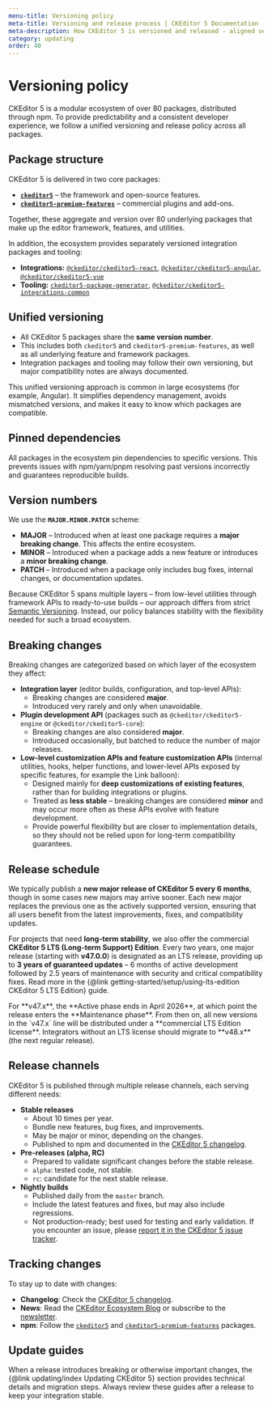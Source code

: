 ```yaml
---
menu-title: Versioning policy
meta-title: Versioning and release process | CKEditor 5 Documentation
meta-description: How CKEditor 5 is versioned and released - aligned versions across packages, release channels (stable, nightly, alpha/RC), and guidance on staying up to date.
category: updating
order: 40
---
```


# Versioning policy

CKEditor 5 is a modular ecosystem of over 80 packages, distributed through npm. To provide predictability and a consistent developer experience, we follow a unified versioning and release policy across all packages.

## Package structure

CKEditor 5 is delivered in two core packages:

* [**`ckeditor5`**](https://www.npmjs.com/package/ckeditor5) &ndash; the framework and open-source features.
* [**`ckeditor5-premium-features`**](https://www.npmjs.com/package/ckeditor5-premium-features) &ndash; commercial plugins and add-ons.

Together, these aggregate and version over 80 underlying packages that make up the editor framework, features, and utilities.

In addition, the ecosystem provides separately versioned integration packages and tooling:

* **Integrations:** [`@ckeditor/ckeditor5-react`](https://www.npmjs.com/package/@ckeditor/ckeditor5-react), [`@ckeditor/ckeditor5-angular`](https://www.npmjs.com/package/@ckeditor/ckeditor5-angular), [`@ckeditor/ckeditor5-vue`](https://www.npmjs.com/package/@ckeditor/ckeditor5-vue)
* **Tooling:** [`ckeditor5-package-generator`](https://www.npmjs.com/package/ckeditor5-package-generator), [`@ckeditor/ckeditor5-integrations-common`](https://www.npmjs.com/package/@ckeditor/ckeditor5-integrations-common)

## Unified versioning

* All CKEditor 5 packages share the **same version number**.
* This includes both `ckeditor5` and `ckeditor5-premium-features`, as well as all underlying feature and framework packages.
* Integration packages and tooling may follow their own versioning, but major compatibility notes are always documented.

This unified versioning approach is common in large ecosystems (for example, Angular). It simplifies dependency management, avoids mismatched versions, and makes it easy to know which packages are compatible.

## Pinned dependencies

All packages in the ecosystem pin dependencies to specific versions. This prevents issues with npm/yarn/pnpm resolving past versions incorrectly and guarantees reproducible builds.

## Version numbers

We use the **`MAJOR.MINOR.PATCH`** scheme:

* **MAJOR** &ndash; Introduced when at least one package requires a **major breaking change**. This affects the entire ecosystem.
* **MINOR** &ndash; Introduced when a package adds a new feature or introduces a **minor breaking change**.
* **PATCH** &ndash; Introduced when a package only includes bug fixes, internal changes, or documentation updates.

Because CKEditor 5 spans multiple layers – from low-level utilities through framework APIs to ready-to-use builds – our approach differs from strict [Semantic Versioning](https://semver.org/). Instead, our policy balances stability with the flexibility needed for such a broad ecosystem.

## Breaking changes

Breaking changes are categorized based on which layer of the ecosystem they affect:

* **Integration layer** (editor builds, configuration, and top-level APIs):
	* Breaking changes are considered **major**.
	* Introduced very rarely and only when unavoidable.
* **Plugin development API** (packages such as `@ckeditor/ckeditor5-engine` or `@ckeditor/ckeditor5-core`):
	* Breaking changes are also considered **major**.
	* Introduced occasionally, but batched to reduce the number of major releases.
* **Low-level customization APIs and feature customization APIs** (internal utilities, hooks, helper functions, and lower-level APIs exposed by specific features, for example the Link balloon):
	* Designed mainly for **deep customizations of existing features**, rather than for building integrations or plugins.
	* Treated as **less stable** – breaking changes are considered **minor** and may occur more often as these APIs evolve with feature development.
	* Provide powerful flexibility but are closer to implementation details, so they should not be relied upon for long-term compatibility guarantees.

## Release schedule

We typically publish a **new major release of CKEditor 5 every 6 months**, though in some cases new majors may arrive sooner. Each new major replaces the previous one as the actively supported version, ensuring that all users benefit from the latest improvements, fixes, and compatibility updates.

For projects that need **long-term stability**, we also offer the commercial **CKEditor 5 LTS (Long-term Support) Edition**. Every two years, one major release (starting with **v47.0.0**) is designated as an LTS release, providing up to **3 years of guaranteed updates** &ndash; 6 months of active development followed by 2.5 years of maintenance with security and critical compatibility fixes. Read more in the {@link getting-started/setup/using-lts-edition CKEditor 5 LTS Edition} guide.

<info-box>
	For **v47.x**, the **Active phase ends in April 2026**, at which point the release enters the **Maintenance phase**. From then on, all new versions in the `v47.x` line will be distributed under a **commercial LTS Edition license**. Integrators without an LTS license should migrate to **v48.x** (the next regular release).
</info-box>

## Release channels

CKEditor 5 is published through multiple release channels, each serving different needs:

* **Stable releases**
	* About 10 times per year.
	* Bundle new features, bug fixes, and improvements.
	* May be major or minor, depending on the changes.
	* Published to npm and documented in the [CKEditor 5 changelog](https://github.com/ckeditor/ckeditor5/blob/stable/CHANGELOG.md).
* **Pre-releases (alpha, RC)**
	* Prepared to validate significant changes before the stable release.
	* `alpha`: tested code, not stable.
	* `rc`: candidate for the next stable release.
* **Nightly builds**
	* Published daily from the `master` branch.
	* Include the latest features and fixes, but may also include regressions.
	* Not production-ready; best used for testing and early validation. If you encounter an issue, please [report it in the CKEditor&nbsp;5 issue tracker](https://github.com/ckeditor/ckeditor5/issues).

## Tracking changes

To stay up to date with changes:

- **Changelog**: Check the [CKEditor 5 changelog](https://github.com/ckeditor/ckeditor5/blob/stable/CHANGELOG.md).
- **News**: Read the [CKEditor Ecosystem Blog](https://ckeditor.com/blog/) or subscribe to the [newsletter](http://ckeditor.com/#newsletter-signup).
- **npm**: Follow the [`ckeditor5`](https://www.npmjs.com/package/ckeditor5) and [`ckeditor5-premium-features`](https://www.npmjs.com/package/ckeditor5-premium-features) packages.

## Update guides

When a release introduces breaking or otherwise important changes, the {@link updating/index Updating CKEditor&nbsp;5} section provides technical details and migration steps. Always review these guides after a release to keep your integration stable.
